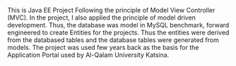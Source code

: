 This is Java EE Project Following the principle of Model View Controller (MVC). In the project, I also applied the principle of model driven development. Thus, the database was model in MySQL benchmark, forward engineered to create Entities for the projects. Thus the entities were derived from the databased tables and the database tables were generated from models. The project was used few years back as the basis for the Application Portal used by Al-Qalam University Katsina. 
